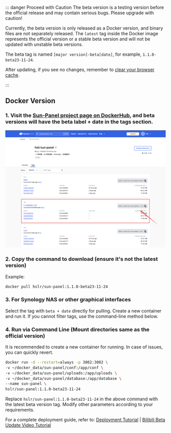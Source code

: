 ::: danger Proceed with Caution
The beta version is a testing version before the official release and may contain serious bugs. Please upgrade with caution!

Currently, the beta version is only released as a Docker version, and binary files are not separately released. The `latest` tag inside the Docker image represents the official version or a stable beta version and will not be updated with unstable beta versions.

The beta tag is named `[major version]-beta[date]`, for example, `1.1.0-beta23-11-24`.

After updating, if you see no changes, remember to [clear your browser cache](https://blog.csdn.net/m0_46156566/article/details/108519629).

:::

## Docker Version

### 1. Visit the [Sun-Panel project page on DockerHub](https://hub.docker.com/r/hslr/sun-panel/tags), and beta versions will have the beta label + date in the tags section.

![](/images/update_log/docker_hub_beta.png)

### 2. Copy the command to download (ensure it's not the latest version)

Example:
```sh
docker pull hslr/sun-panel:1.1.0-beta23-11-24
```

### 3. For Synology NAS or other graphical interfaces
Select the tag with `beta + date` directly for pulling. Create a new container and run it. If you cannot filter tags, use the command-line method below.

### 4. Run via Command Line (Mount directories same as the official version)
It is recommended to create a new container for running. In case of issues, you can quickly revert.
```sh
docker run -d --restart=always -p 3002:3002 \
-v ~/docker_data/sun-panel/conf:/app/conf \
-v ~/docker_data/sun-panel/uploads:/app/uploads \
-v ~/docker_data/sun-panel/database:/app/database \
--name sun-panel \
hslr/sun-panel:1.1.0-beta23-11-24
```
Replace `hslr/sun-panel:1.1.0-beta23-11-24` in the above command with the latest beta version tag. Modify other parameters according to your requirements.

For a complete deployment guide, refer to: <a href="/deploy/quick_deploy">Deployment Tutorial</a> | <a href="https://www.bilibili.com/video/BV1ke411y7B5" target="_blank">Bilibili Beta Update Video Tutorial</a>